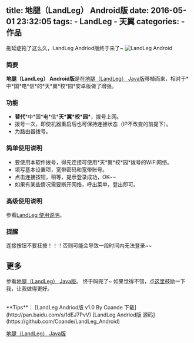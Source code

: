title: 地腿（LandLeg） Android版
date: 2016-05-01 23:32:05
tags:
	- LandLeg
	- 天翼
categories:
	- 作品
---
拖延症拖了这么久，LandLeg Andriod版终于来了~
![LandLeg Android](http://qiniu.e12e.com//2016/12/31/32c6e8e35e95d164.png)

<!--more -->
### 简要
**地腿（LandLeg） Android版**是在[地腿（LandLeg） Java版](/2016/04/16/LandLeg-Java/)移植而来，相对于\*中\*国\*电\*信\*的\*天\*翼\*校\*园\*安卓版做了增强。

### 功能
- **替代**\*中\*国\*电\*信\***天\*翼\*校\*园\***，拨号上网。
- 拨号一次，即使机器重启后也可保持连接状态（IP不改变的前提下）。
- 为路由器拨号。

### 简单使用说明
- 要使用本软件拨号，得先连接可使用\*天\*翼\*校\*园\*拨号的WiFi网络。
- 填写基本设置项，宽带密码和宽带账号。
- 点击连接按钮，稍等，提示登录成功，OK~~
- 如果有某些情况需要断开网络，呼出菜单，登出即可。

### 高级使用说明
参看[LandLeg 使用说明](/2016/05/09/LandLeg-使用说明/)。

### 提醒
连接按钮不要狂按！！！否则可能会导致一段时间内无法登录~~

## 更多
参看[地腿（LandLeg） Java版](/2016/04/16/LandLeg-Java/)。
终于码完了~ 如果觉得不错，点[这里](/others/aboutMe/)鼓励一下我，让我做得更好。

<br />
**Tips**：
[LandLeg Andriod版 v1.0 By Coande 下载](http://pan.baidu.com/s/1dEJ7PvV)
[LandLeg Andriod版 源码](https://github.com/Coande/LandLeg_Android)

[地腿（LandLeg） Java版](/2016/04/16/LandLeg-Java/)